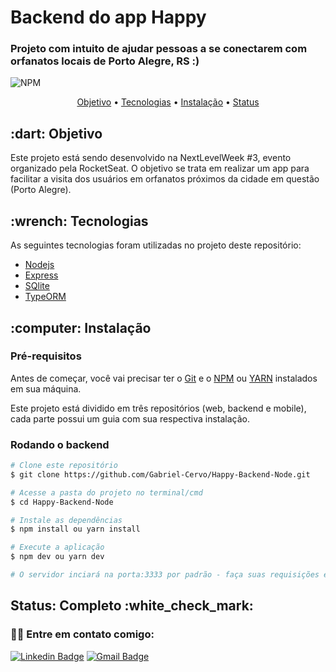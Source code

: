 # Backend do app Happy

### Projeto com intuito de ajudar pessoas a se conectarem com orfanatos locais de Porto Alegre, RS :)

![NPM](https://img.shields.io/npm/l/express)

<p align="center">
 <a href="#objetivo">Objetivo</a> •
 <a href="#tecnologias">Tecnologias</a> • 
 <a href="#instalacao">Instalação</a> • 
 <a href="#status">Status</a>
</p>

<h2 id="objetivo">:dart: Objetivo</h2>
Este projeto está sendo desenvolvido na NextLevelWeek #3, evento organizado pela RocketSeat. O objetivo se trata em realizar um app para facilitar a visita dos usuários em orfanatos próximos da cidade em questão (Porto Alegre).

<h2 id="tecnologias">:wrench: Tecnologias</h2>

As seguintes tecnologias foram utilizadas no projeto deste repositório:

- [Nodejs](https://nodejs.org/en/)
- [Express](https://expressjs.com/)
- [SQlite](https://www.sqlite.org/index.html)
- [TypeORM](https://typeorm.io/#/)

<h2 id="instalacao">:computer: Instalação</h2>

### Pré-requisitos

Antes de começar, você vai precisar ter o [Git](https://git-scm.com) e o [NPM](https://www.npmjs.com/) ou [YARN](https://yarnpkg.com/) instalados em sua máquina.

Este projeto está dividido em três repositórios (web, backend e mobile), cada parte possui um guia com sua respectiva instalação.

### Rodando o backend

```bash
# Clone este repositório
$ git clone https://github.com/Gabriel-Cervo/Happy-Backend-Node.git

# Acesse a pasta do projeto no terminal/cmd
$ cd Happy-Backend-Node

# Instale as dependências
$ npm install ou yarn install

# Execute a aplicação
$ npm dev ou yarn dev

# O servidor inciará na porta:3333 por padrão - faça suas requisições em: http://localhost:3333.
```

<h2 id="status">Status: Completo :white_check_mark:</h2>

### 👋🏽 Entre em contato comigo:

[![Linkedin Badge](https://img.shields.io/badge/Gabriel--Cervo-Linkedin-blue?link=https://www.linkedin.com/in/joaogabrielcervo/?style=flat-square&logo=Linkedin)](https://www.linkedin.com/in/joaogabrielcervo)
[![Gmail Badge](https://img.shields.io/badge/Gabriel--Cervo-Email-red?link=mailto:joaogabrieldouradocervo@gmail.com/?style=flat-square&logo=Gmail&logoColor=white)](mailto:joaogabrieldouradocervo@gmail.com)
